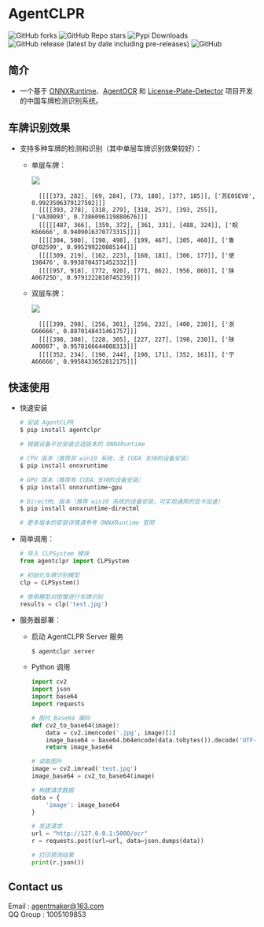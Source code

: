 # AgentCLPR

![GitHub forks](https://img.shields.io/github/forks/AgentMaker/AgentCLPR)
![GitHub Repo stars](https://img.shields.io/github/stars/AgentMaker/AgentCLPR)
![Pypi Downloads](https://pepy.tech/badge/agentclpr)
![GitHub release (latest by date including pre-releases)](https://img.shields.io/github/v/release/AgentMaker/AgentCLPR?include_prereleases)
![GitHub](https://img.shields.io/github/license/AgentMaker/AgentCLPR) 

## 简介

* 一个基于 [ONNXRuntime](https://github.com/microsoft/onnxruntime)、[AgentOCR](https://github.com/AgentMaker/AgentOCR) 和 [License-Plate-Detector](https://github.com/zeusees/License-Plate-Detector) 项目开发的中国车牌检测识别系统。

## 车牌识别效果

* 支持多种车牌的检测和识别（其中单层车牌识别效果较好）：

    * 单层车牌：

        ![](https://img-blog.csdnimg.cn/e5801d1a4d394d8ba7b50bed4b0a6b55.png)

            [[[[373, 282], [69, 284], [73, 188], [377, 185]], ['苏E05EV8', 0.9923506379127502]]]
            [[[[393, 278], [318, 279], [318, 257], [393, 255]], ['VA30093', 0.7386096119880676]]]
            [[[[[487, 366], [359, 372], [361, 331], [488, 324]], ['皖K66666', 0.9409016370773315]]]]
            [[[[304, 500], [198, 498], [199, 467], [305, 468]], ['鲁QF02599', 0.995299220085144]]]
            [[[[309, 219], [162, 223], [160, 181], [306, 177]], ['使198476', 0.9938704371452332]]]
            [[[[957, 918], [772, 920], [771, 862], [956, 860]], ['陕A06725D', 0.9791222810745239]]]

    * 双层车牌：
    
        ![](https://ai-studio-static-online.cdn.bcebos.com/4e34243377b8461e90ae4a5b5b63577d2d1434b2811245a1a6ea86a76752f0e6)

            [[[[399, 298], [256, 301], [256, 232], [400, 230]], ['浙G66666', 0.8870148431461757]]]
            [[[[398, 308], [228, 305], [227, 227], [398, 230]], ['陕A00087', 0.9578166644088313]]]
            [[[[352, 234], [190, 244], [190, 171], [352, 161]], ['宁A66666', 0.9958433652812175]]]
        
## 快速使用

* 快速安装

    ```bash
    # 安装 AgentCLPR
    $ pip install agentclpr

    # 根据设备平台安装合适版本的 ONNXRuntime

    # CPU 版本（推荐非 win10 系统，无 CUDA 支持的设备安装）
    $ pip install onnxruntime

    # GPU 版本（推荐有 CUDA 支持的设备安装）
    $ pip install onnxruntime-gpu

    # DirectML 版本（推荐 win10 系统的设备安装，可实现通用的显卡加速）
    $ pip install onnxruntime-directml

    # 更多版本的安装详情请参考 ONNXRuntime 官网
    ```

* 简单调用：

    ```python
    # 导入 CLPSystem 模块
    from agentclpr import CLPSystem

    # 初始化车牌识别模型
    clp = CLPSystem()

    # 使用模型对图像进行车牌识别
    results = clp('test.jpg')
    ```

* 服务器部署：

    * 启动 AgentCLPR Server 服务

        ```shell
        $ agentclpr server
        ```

    * Python 调用

        ```python
        import cv2
        import json
        import base64
        import requests

        # 图片 Base64 编码
        def cv2_to_base64(image):
            data = cv2.imencode('.jpg', image)[1]
            image_base64 = base64.b64encode(data.tobytes()).decode('UTF-8')
            return image_base64

        # 读取图片
        image = cv2.imread('test.jpg')
        image_base64 = cv2_to_base64(image)

        # 构建请求数据
        data = {
            'image': image_base64
        }

        # 发送请求
        url = "http://127.0.0.1:5000/ocr"
        r = requests.post(url=url, data=json.dumps(data))

        # 打印预测结果
        print(r.json())
        ```

## Contact us
Email : [agentmaker@163.com]()<br>
QQ Group : 1005109853
